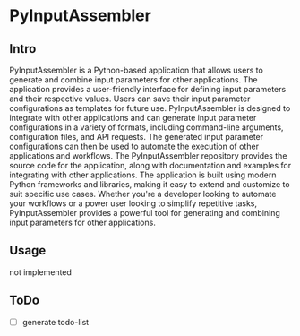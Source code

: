# PyInputAssembler

## Intro
PyInputAssembler is a Python-based application that allows users to generate and combine input parameters for other applications. The application provides a user-friendly interface for defining input parameters and their respective values. Users can save their input parameter configurations as templates for future use.
PyInputAssembler is designed to integrate with other applications and can generate input parameter configurations in a variety of formats, including command-line arguments, configuration files, and API requests. The generated input parameter configurations can then be used to automate the execution of other applications and workflows.
The PyInputAssembler repository provides the source code for the application, along with documentation and examples for integrating with other applications. The application is built using modern Python frameworks and libraries, making it easy to extend and customize to suit specific use cases.
Whether you're a developer looking to automate your workflows or a power user looking to simplify repetitive tasks, PyInputAssembler provides a powerful tool for generating and combining input parameters for other applications.

## Usage
not implemented 

## ToDo
- [ ] generate todo-list
